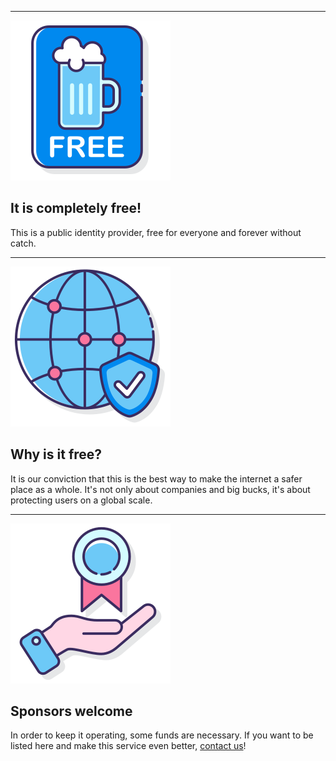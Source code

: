 <link rel="stylesheet" href="index.css">

---

<img class="big-icon" src="img/features/free-beer.svg" />

It is completely free!
----------------------

This is a public identity provider, free for everyone and forever without catch.


---


<img class="big-icon" src="img/features/global-secure-shield.svg" />

Why is it free?
---------------

It is our conviction that this is the best way to make the internet a safer place as a whole. It's not only about companies and big bucks, it's about protecting users on a global scale.


---


<img class="big-icon" src="img/features/branding-services.svg" />

Sponsors welcome
----------------

In order to keep it operating, some funds are necessary. If you want to be listed here and make this service even better, [contact us](https://github.com/orgs/passwordless-id/discussions)!





